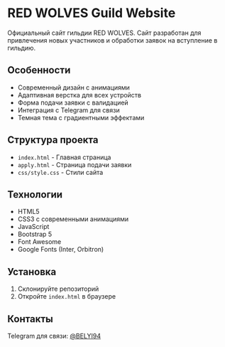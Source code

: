 # RED WOLVES Guild Website

Официальный сайт гильдии RED WOLVES. Сайт разработан для привлечения новых участников и обработки заявок на вступление в гильдию.

## Особенности

- Современный дизайн с анимациями
- Адаптивная верстка для всех устройств
- Форма подачи заявки с валидацией
- Интеграция с Telegram для связи
- Темная тема с градиентными эффектами

## Структура проекта

- `index.html` - Главная страница
- `apply.html` - Страница подачи заявки
- `css/style.css` - Стили сайта

## Технологии

- HTML5
- CSS3 с современными анимациями
- JavaScript
- Bootstrap 5
- Font Awesome
- Google Fonts (Inter, Orbitron)

## Установка

1. Склонируйте репозиторий
2. Откройте `index.html` в браузере

## Контакты

Telegram для связи: [@BELYI94](http://t.me/BELYI94)
